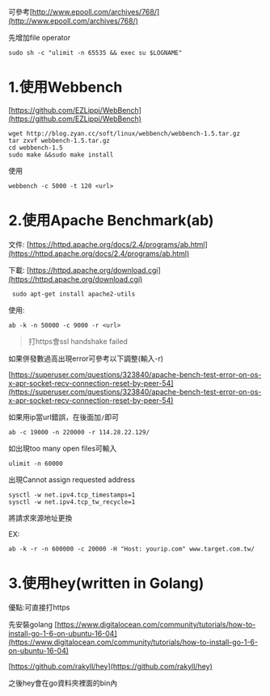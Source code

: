 可參考[http://www.epooll.com/archives/768/](http://www.epooll.com/archives/768/)

先增加file operator

```
sudo sh -c "ulimit -n 65535 && exec su $LOGNAME"
```

# 1.使用Webbench

[https://github.com/EZLippi/WebBench](https://github.com/EZLippi/WebBench)

```
wget http://blog.zyan.cc/soft/linux/webbench/webbench-1.5.tar.gz
tar zxvf webbench-1.5.tar.gz
cd webbench-1.5
sudo make &&sudo make install
```

使用

```
webbench -c 5000 -t 120 <url>
```

# 2.使用Apache Benchmark\(ab\)

文件: [https://httpd.apache.org/docs/2.4/programs/ab.html](https://httpd.apache.org/docs/2.4/programs/ab.html)

下載: [https://httpd.apache.org/download.cgi](https://httpd.apache.org/download.cgi)

```
 sudo apt-get install apache2-utils
```

使用:

```
ab -k -n 50000 -c 9000 -r <url>
```

> 打https會ssl handshake failed

如果併發數過高出現error可參考以下調整\(輸入-r\)

[https://superuser.com/questions/323840/apache-bench-test-error-on-os-x-apr-socket-recv-connection-reset-by-peer-54](https://superuser.com/questions/323840/apache-bench-test-error-on-os-x-apr-socket-recv-connection-reset-by-peer-54)

如果用ip當url錯誤，在後面加`/`即可

```
ab -c 19000 -n 220000 -r 114.28.22.129/
```

如出現too many open files可輸入

```
ulimit -n 60000
```

出現Cannot assign requested address

```
sysctl -w net.ipv4.tcp_timestamps=1  
sysctl -w net.ipv4.tcp_tw_recycle=1
```

將請求來源地址更換

EX:

```
ab -k -r -n 600000 -c 20000 -H "Host: yourip.com" www.target.com.tw/
```

# 3.使用hey\(written in Golang\)

優點:可直接打https

先安裝golang [https://www.digitalocean.com/community/tutorials/how-to-install-go-1-6-on-ubuntu-16-04](https://www.digitalocean.com/community/tutorials/how-to-install-go-1-6-on-ubuntu-16-04)

[https://github.com/rakyll/hey](https://github.com/rakyll/hey)

之後hey會在go資料夾裡面的bin內

